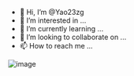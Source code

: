 - 👋 Hi, I’m @Yao23zg
- 👀 I’m interested in ...
- 🌱 I’m currently learning ...
- 💞️ I’m looking to collaborate on ...
- 📫 How to reach me ...

<!---
Yao23zg/Yao23zg is a ✨ special ✨ repository because its `README.md` (this file) appears on your GitHub profile.
You can click the Preview link to take a look at your changes.
--->

![image](https://github.com/Yao23zg/Yao23zg/assets/147631545/1bc1cbaf-2c7f-45b0-8d60-182c61d1b209)
